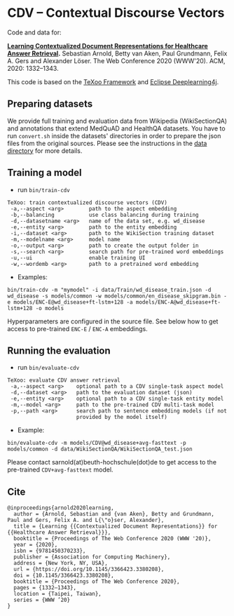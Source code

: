 # CDV – Contextual Discourse Vectors

Code and data for:

**[Learning Contextualized Document Representations for Healthcare Answer Retrieval](https://dl.acm.org/doi/abs/10.1145/3366423.3380208).** Sebastian Arnold, Betty van Aken, Paul Grundmann, Felix A. Gers and Alexander Löser. The Web Conference 2020 (WWW'20). ACM, 2020: 1332–1343.

This code is based on the [TeXoo Framework](https://github.com/sebastianarnold/texoo) and [Eclipse Deeplearning4j](https://github.com/eclipse/deeplearning4j).

## Preparing datasets

We provide full training and evaluation data from Wikipedia (WikiSectionQA) and annotations that extend MedQuAD and HealthQA datasets. You have to run `convert.sh` inside the datasets' directories in order to prepare the json files from the original sources. Please see the instructions in the [data directory](data) for more details.

## Training a model

- run ```bin/train-cdv```

```
TeXoo: train contextualized discourse vectors (CDV)
 -a,--aspect <arg>        path to the aspect embedding
 -b,--balancing           use class balancing during training
 -d,--datasetname <arg>   name of the data set, e.g. wd_disease
 -e,--entity <arg>        path to the entity embedding
 -i,--dataset <arg>       path to the WikiSection training dataset
 -m,--modelname <arg>     model name
 -o,--output <arg>        path to create the output folder in
 -s,--search <arg>        search path for pre-trained word embeddings
 -u,--ui                  enable training UI
 -w,--wordemb <arg>       path to a pretrained word embedding
```

- Examples:

```
bin/train-cdv -m "mymodel" -i data/Train/wd_disease_train.json -d wd_disease -s models/common -w models/common/en_disease_skipgram.bin -e models/ENC-E@wd_disease+ft-lstm+128 -a models/ENC-A@wd_disease+ft-lstm+128 -o models
```

Hyperparameters are configured in the source file. See below how to get access to pre-trained `ENC-E` / `ENC-A` embeddings.

## Running the evaluation

- run ```bin/evaluate-cdv```

```
TeXoo: evaluate CDV answer retrieval
 -a,--aspect <arg>    optional path to a CDV single-task aspect model
 -d,--dataset <arg>   path to the evaluation dataset (json)
 -e,--entity <arg>    optional path to a CDV single-task entity model
 -m,--model <arg>     path to the pre-trained CDV multi-task model
 -p,--path <arg>      search path to sentence embedding models (if not
                      provided by the model itself)
```

- Example:

```
bin/evaluate-cdv -m models/CDV@wd_disease+avg-fasttext -p models/common -d data/WikiSectionQA/WikiSectionQA_test.json

```

Please contact sarnold(at)beuth-hochschule(dot)de to get access to the pre-trained `CDV+avg-fasttext` model.

## Cite

```
@inproceedings{arnold2020learning,
  author = {Arnold, Sebastian and {van Aken}, Betty and Grundmann, Paul and Gers, Felix A. and L{\"o}ser, Alexander},
  title = {Learning {{Contextualized Document Representations}} for {{Healthcare Answer Retrieval}}},
  booktitle = {Proceedings of The Web Conference 2020 (WWW '20)},
  year = {2020},
  isbn = {9781450370233},
  publisher = {Association for Computing Machinery},
  address = {New York, NY, USA},
  url = {https://doi.org/10.1145/3366423.3380208},
  doi = {10.1145/3366423.3380208},
  booktitle = {Proceedings of The Web Conference 2020},
  pages = {1332–1343},
  location = {Taipei, Taiwan},
  series = {WWW ’20}
}
```
